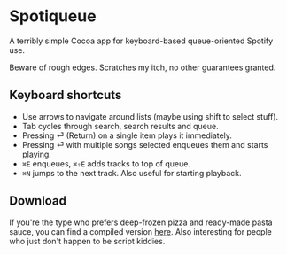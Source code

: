 Spotiqueue
==========

A terribly simple Cocoa app for keyboard-based queue-oriented Spotify use.

Beware of rough edges. Scratches my itch, no other guarantees granted.

Keyboard shortcuts
------------------

* Use arrows to navigate around lists (maybe using shift to select stuff).
* Tab cycles through search, search results and queue.
* Pressing ⏎ (Return) on a single item plays it immediately.
* Pressing ⏎ with multiple songs selected enqueues them and starts playing.
* `⌘E` enqueues, `⌘⇧E` adds tracks to top of queue.
* `⌘N` jumps to the next track. Also useful for starting playback.

Download
--------

If you're the type who prefers deep-frozen pizza and ready-made pasta sauce, you can find a compiled version [here](https://denknerd.org/files/Spotiqueue.app.zip). Also interesting for people who just don't happen to be script kiddies.
